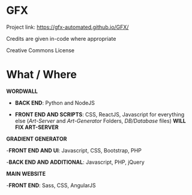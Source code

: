 # GFX

Project link: https://gfx-automated.github.io/GFX/

Credits are given in-code where appropriate

Creative Commons License

# What / Where

**WORDWALL**


 - **BACK END**: Python and NodeJS
 
 -  **FRONT END AND SCRIPTS**: CSS, ReactJS, Javascript for everything else (*Art-Server* and *Art-Generator* Folders, *DB/Database* files) **WILL FIX ART-SERVER**


**GRADIENT GENERATOR**

-**FRONT END AND UI**: Javascript, CSS, Bootstrap, PHP

-**BACK END AND ADDITIONAL**: Javascript, PHP, jQuery

**MAIN WEBSITE**

-**FRONT END**: Sass, CSS, AngularJS







